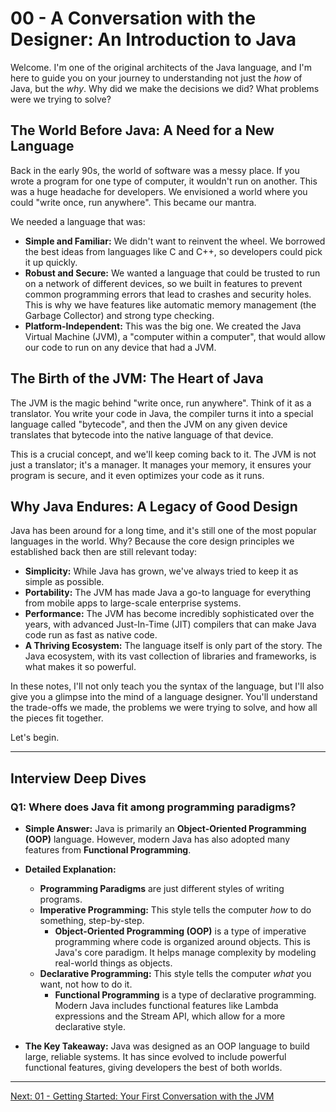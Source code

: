# 00 - A Conversation with the Designer: An Introduction to Java

Welcome. I'm one of the original architects of the Java language, and I'm here to guide you on your journey to understanding not just the *how* of Java, but the *why*. Why did we make the decisions we did? What problems were we trying to solve?

## The World Before Java: A Need for a New Language

Back in the early 90s, the world of software was a messy place. If you wrote a program for one type of computer, it wouldn't run on another. This was a huge headache for developers. We envisioned a world where you could "write once, run anywhere". This became our mantra.

We needed a language that was:
*   **Simple and Familiar:** We didn't want to reinvent the wheel. We borrowed the best ideas from languages like C and C++, so developers could pick it up quickly.
*   **Robust and Secure:** We wanted a language that could be trusted to run on a network of different devices, so we built in features to prevent common programming errors that lead to crashes and security holes. This is why we have features like automatic memory management (the Garbage Collector) and strong type checking.
*   **Platform-Independent:** This was the big one. We created the Java Virtual Machine (JVM), a "computer within a computer", that would allow our code to run on any device that had a JVM.

## The Birth of the JVM: The Heart of Java

The JVM is the magic behind "write once, run anywhere". Think of it as a translator. You write your code in Java, the compiler turns it into a special language called "bytecode", and then the JVM on any given device translates that bytecode into the native language of that device.

This is a crucial concept, and we'll keep coming back to it. The JVM is not just a translator; it's a manager. It manages your memory, it ensures your program is secure, and it even optimizes your code as it runs.

## Why Java Endures: A Legacy of Good Design

Java has been around for a long time, and it's still one of the most popular languages in the world. Why? Because the core design principles we established back then are still relevant today:

*   **Simplicity:** While Java has grown, we've always tried to keep it as simple as possible.
*   **Portability:** The JVM has made Java a go-to language for everything from mobile apps to large-scale enterprise systems.
*   **Performance:** The JVM has become incredibly sophisticated over the years, with advanced Just-In-Time (JIT) compilers that can make Java code run as fast as native code.
*   **A Thriving Ecosystem:** The language itself is only part of the story. The Java ecosystem, with its vast collection of libraries and frameworks, is what makes it so powerful.

In these notes, I'll not only teach you the syntax of the language, but I'll also give you a glimpse into the mind of a language designer. You'll understand the trade-offs we made, the problems we were trying to solve, and how all the pieces fit together.

Let's begin.

---

## Interview Deep Dives

### Q1: Where does Java fit among programming paradigms?

*   **Simple Answer:** Java is primarily an **Object-Oriented Programming (OOP)** language. However, modern Java has also adopted many features from **Functional Programming**.

*   **Detailed Explanation:**
    *   **Programming Paradigms** are just different styles of writing programs.
    *   **Imperative Programming:** This style tells the computer *how* to do something, step-by-step.
        *   **Object-Oriented Programming (OOP)** is a type of imperative programming where code is organized around objects. This is Java's core paradigm. It helps manage complexity by modeling real-world things as objects.
    *   **Declarative Programming:** This style tells the computer *what* you want, not how to do it.
        *   **Functional Programming** is a type of declarative programming. Modern Java includes functional features like Lambda expressions and the Stream API, which allow for a more declarative style.

*   **The Key Takeaway:** Java was designed as an OOP language to build large, reliable systems. It has since evolved to include powerful functional features, giving developers the best of both worlds.

---

[Next: 01 - Getting Started: Your First Conversation with the JVM](../01-Getting-Started/README.md)
